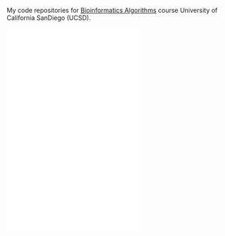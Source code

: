 My code repositories for [Bioinformatics Algorithms](http://rosalind.info/problems/list-view/?location=bioinformatics-textbook-track) course University of California SanDiego (UCSD).

![Certification_1](images/BioinformaticsI.pdf)
![Certification_2](images/BioinformaticsII.pdf)
![Certification_3](images/BioinformaticsIII.pdf)
